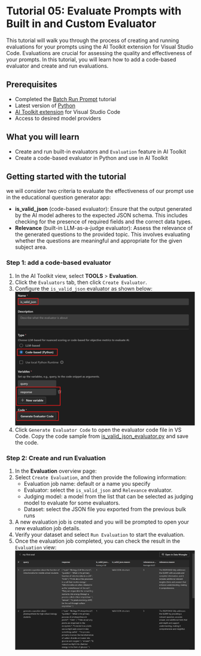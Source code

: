 # Tutorial 05: Evaluate Prompts with Built in and Custom Evaluator

This tutorial will walk you through the process of creating and running evaluations for your prompts using the AI Toolkit extension for Visual Studio Code. Evaluations are crucial for assessing the quality and effectiveness of your prompts. In this tutorial, you will learn how to add a code-based evaluator and create and run evaluations.

## Prerequisites
- Completed the [Batch Run Prompt](../04_run_prompts_in_batch/README.md) tutorial
- Latest version of [Python](https://www.python.org/downloads/)
- [AI Toolkit extension](https://code.visualstudio.com/docs/intelligentapps/overview#_install-and-setup) for Visual Studio Code
- Access to desired model providers

## What you will learn
- Create and run built-in evaluators and `Evaluation` feature in AI Toolkit
- Create a code-based evaluator in Python and use in AI Toolkit

## Getting started with the tutorial
we will consider two criteria to evaluate the effectiveness of our prompt use in the educational question generator app:
- **is_valid_json** (code-based evaluator): Ensure that the output generated by the AI model adheres to the expected JSON schema. This includes checking for the presence of required fields and the correct data types.
- **Relevance** (built-in LLM-as-a-judge evaluator): Assess the relevance of the generated questions to the provided topic. This involves evaluating whether the questions are meaningful and appropriate for the given subject area.

### Step 1: add a code-based evaluator
1. In the AI Toolkit view, select **TOOLS** > **Evaluation**.
2. Click the `Evaluators` tab, then click `Create Evaluator`.
3. Configure the `is_valid_json` evaluator as shown below:
![code-based-evaluator](./images/create-evaluator.png)
1. Click `Generate Evaluator Code` to open the evaluator code file in VS Code. Copy the code sample from [is_valid_json_evaluator.py](./is_valid_json_evaluator.py) and save the code.

### Step 2: Create and run Evaluation
1. In the **Evaluation** overview page:
2. Select `Create Evaluation`, and then provide the following information:
    - Evaluation job name: default or a name you specify
    - Evaluator: select the `is_valid_json` and `Relevance` evaluator.
    - Judging model: a model from the list that can be selected as judging model to evaluate for some evaluators.
    - Dataset: select the JSON file you exported from the previous bulk runs
3. A new evaluation job is created and you will be prompted to open your new evaluation job details.
4. Verify your dataset and select `Run Evaluation` to start the evaluation.
5. Once the evaluation job completed, you can check the result in the `Evaluation` view:
![eval-result](./images/eval-result.png)